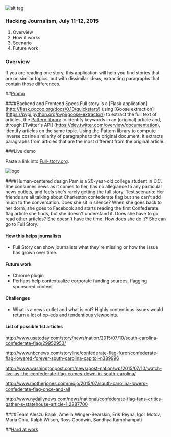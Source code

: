 ![alt tag](http://i.imgur.com/RvfXiP6.jpg)

### Hacking Journalism, July 11-12, 2015

1. Overview
2. How it works 
3. Scenario 
4. Future work

### Overview 
If you are reading one story, this application will help you find stories that are on similar topics, but with dissimilar ideas, extracting paragraphs that contain those differences.

##[Promo](https://vine.co/v/evpluUIQwBK)

####Backend and Frontend Specs
Full story is a [Flask application] (http://flask.pocoo.org/docs/0.10/quickstart/) using [Goose extraction] (https://pypi.python.org/pypi/goose-extractor/)  to extract the full text of articles, the [Pattern library](http://www.clips.ua.ac.be/pattern) to identify keywords in an (original) article and, through [Twitter's API] (https://dev.twitter.com/overview/documentation), identify articles on the same topic. Using the Pattern library to compute inverse cosine similarity of paragraphs to the original document, it extracts paragraphs from articles that are the most different from the original article.

###Live demo

Paste a link into [Full-story.org](http://full-story.org).

![logo](http://i.imgur.com/Xmg1c48.png)

####Human-centered design 
Pam is a 20-year-old college student in D.C.
She consumes news as it comes to her, has no allegiance to any particular news outlets, and feels she's rarely getting the full story. 
Test scenario: Her friends are all talking about Charleston confederate flag but she can't add much to the conversation. Does she sit in silence?
When she goes back to her dorm, she goes to Facebook and starts reading the first Confederate flag article she finds, but she doesn't understand it. 
Does she have to go read other articles? She doesn't have the time. 
How does she do it? She can go to Full Story.

#### How this helps journalists
- Full Story can show journalists what they're missing or how the issue has grown over time.

#### Future work
- Chrome plugin
- Perhaps help contextualize corporate funding sources, flagging sponsored content

#### Challenges
- What is a news outlet and what is not? Highly contentious issues would return a lot of op-eds and tendentious viewpoints. 

#### List of possible 1st articles

http://www.usatoday.com/story/news/nation/2015/07/10/south-carolina-confederate-flag/29952953/

http://www.nbcnews.com/storyline/confederate-flag-furor/confederate-flag-lowered-forever-south-carolina-capitol-n389996

http://www.washingtonpost.com/news/post-nation/wp/2015/07/10/watch-live-as-the-confederate-flag-comes-down-in-south-carolina/

http://www.motherjones.com/mojo/2015/07/south-carolina-lowers-confederate-flag-once-and-all

http://www.nydailynews.com/news/national/confederate-flag-fans-critics-gather-s-statehouse-article-1.2287700


####Team
Aleszu Bajak, Amelia Winger-Bearskin, Erik Reyna, Igor Motov, Maria Chiu, Ralph Wilson, Ross Goodwin, Sandhya Kambhampati 

##[Hard at work](https://vine.co/v/evpTAnhH5Bq)






